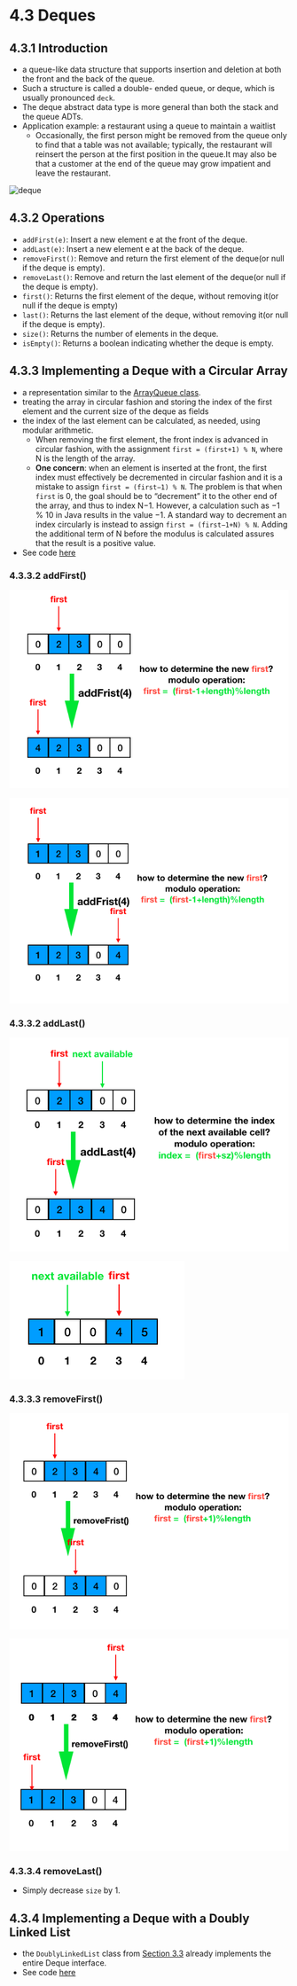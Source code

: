 # 4.3 Deques
## 4.3.1 Introduction
+ a queue-like data structure that supports insertion and deletion at both the front and the back of the queue.
+ Such a structure is called a double- ended queue, or deque, which is usually pronounced `deck`.
+ The deque abstract data type is more general than both the stack and the queue ADTs.
+ Application example: a restaurant using a queue to maintain a waitlist
  - Occasionally, the first person might be removed from the queue only to find that a table was not available; typically, the restaurant will reinsert the person at the first position in the queue.It may also be that a customer at the end of the queue may grow impatient and leave the restaurant.


![deque](https://s3.ap-south-1.amazonaws.com/s3.studytonight.com/tutorials/uploads/pictures/1627372174-103268.png)

## 4.3.2 Operations
+ `addFirst(e)`: Insert a new element e at the front of the deque.
+ `addLast(e)`: Insert a new element e at the back of the deque.
+ `removeFirst()`: Remove and return the first element of the deque(or null if the deque is empty).
+ `removeLast()`: Remove and return the last element of the deque(or null if the deque is empty).
+ `first()`: Returns the first element of the deque, without removing it(or null if the deque is empty)
+ `last()`: Returns the last element of the deque, without removing it(or null if the deque is empty).
+ `size()`: Returns the number of elements in the deque.
+ `isEmpty()`: Returns a boolean indicating whether the deque is empty.

## 4.3.3 Implementing a Deque with a Circular Array
+ a representation similar to the [ArrayQueue class](https://replit.com/@ZhangNing1/CSCI241NingZhang#CSCI241/ArrayQueue.java).
+ treating the array in circular fashion and storing the index of the first element and the current size of the deque as fields
+ the index of the last element can be calculated, as needed, using modular arithmetic.
  - When removing the first element, the front index is advanced in circular fashion, with the assignment `first = (first+1) % N`, where N is the length of the array.
  - **One concern**: when an element is inserted at the front, the first index must effectively be decremented in circular fashion and it is a mistake to assign `first = (first−1) % N`. The problem is that when `first` is 0, the goal should be to “decrement” it to the other end of the array, and thus to index N−1. However, a calculation such as −1 % 10 in Java results in the value −1. A standard way to decrement an index circularly is instead to assign `first = (first−1+N) % N`. Adding the additional term of N before the modulus is calculated assures that the result is a positive value. 
+ See code [here](https://replit.com/@ZhangNing1/CSCI241NingZhang#CSCI241/ArrayDeque.java)


### 4.3.3.2 addFirst()

![array_deque-2](../Resources/array_deque-2.png)

![array_deque-3](../Resources/array_deque-3.png)

### 4.3.3.2 addLast()

![array_deque-1](../Resources/array_deque-1.png)

![array_deque-2](../Resources/array_queue-7.png)


### 4.3.3.3 removeFirst()

![array_deque-4](../Resources/array_deque-4.png)

![array_deque-5](../Resources/array_deque-5.png)


### 4.3.3.4 removeLast()
+ Simply decrease `size` by 1.


## 4.3.4 Implementing a Deque with a Doubly Linked List
+ the `DoublyLinkedList` class from [Section 3.3](DoubleList.md) already implements the entire Deque interface.
+ See code [here](https://replit.com/@ZhangNing1/CSCI241NingZhang#CSCI241/ListDeque.java)
